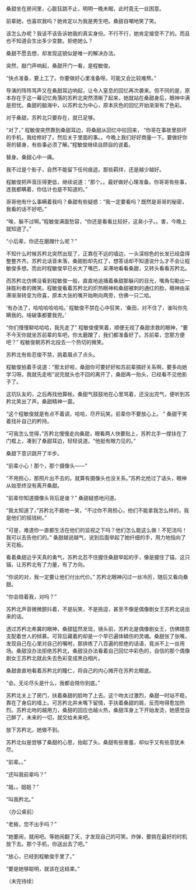桑甜坐在房间里，心脏狂跳不止，明明一晚未眠，此时竟无一丝困意。



前辈她，也喜欢我吗？她肯定以为我是男生吧。桑甜自嘲地笑了笑。

该怎么办呢？我该不该告诉她我的真实身份。不行不行，她肯定接受不了的。而且也不知道会生出多少变数。拒绝她么？

桑甜不愿去想，却发现这貌似是唯一的解决办法。



突然，敲门声响起，桑甜开门一看，是程敏俊。



“快点准备，要上工了。你要做好心里准备呀。可能又会比较难熬。”



导演的阵阵骂声又在桑甜耳边响起，让令人窒息的回忆再次袭来。但不同的是，原本存在于这一幕记忆角落的苏矜北突然清晰了起来，她就站在桑甜身后，眼神中满是担忧。桑甜的脑海中，以苏矜北为中心，原本灰色的回忆开始渐渐有了色彩。



对于桑甜，苏矜北只要存在，就已足够。



“对了，” 程敏俊突然靠到桑甜耳边，将桑甜从回忆中拉回来， “你哥在事故里损坏的手机，我给修好了。然后关于里面的事。。今晚上我们好好商量一下。要做好你哥的替身，有些事必须了解。”程敏俊继续自顾自的说着。



替身。桑甜心中一痛。

我不过是个影子，自然不能留下任何痕迹。那些羁绊，还是越少越好。



程敏俊把声音压得更低，继续说道：“那个。。最好做好心理准备。你哥哥有些事，连我都瞒着，你估计也是不知道的。”

哥哥他有什么事瞒着我吗？桑甜有些疑惑：“我一定要看吗？既然是哥哥的秘密，我看的话不好吧。”

“唉，躲不过啊。”程敏俊满面愁容，“你还是看看比较好，这臭小子。。害，今晚上就知道了。”



“小后辈，你还在磨蹭什么呢？”



不知什么时候苏矜北突然出现了，正靠在不远的墙边，一头深棕色的长发已经盘得整整齐齐。苏矜北话音未落，桑甜脸却先红了，想答话却不知道说什么才不会让程敏俊多想。而此时程敏俊早已长大了嘴巴，呆滞地看看桑甜，又转头看看苏矜北。



而苏矜北仿佛没看到程敏俊一般，直直地追捕着桑甜那躲闪的目光，嘴角勾勒出一抹胜利者的微笑。程敏俊看着苏矜北的炽热眼神和桑甜被刺的通红的脸，眼神由呆滞渐渐转变为欣喜，原本大张的嘴开始咧向两旁，仿佛一只二哈。



‘有办法了，哈哈哈哈哈哈。’ 程敏俊不禁在心中狂笑，‘桑田，对不住了，谁叫你先瞒我的。啥破事都要我兜。’



“你们慢慢聊哈哈哈，我先走了” 程敏俊傻笑着，顺便无视了桑甜求救的眼神，“要不今天你就坐苏前辈的车吧，你太磨蹭了，我们都准备好了。苏前辈，您那方便吧？” 程敏俊朝苏矜北投去一个热切的微笑。



苏矜北有些忍俊不禁，挑着眉点了点头。



程敏俊拍着手说道：“那太好啦，桑甜你可要好好和苏前辈搞好关系啊，要多向她学习呀。我就先走啦”说完就头也不回的离开了，桑甜再一抬头，已经看不见他影子了。



这坑队友的，之后再找他算帐。桑甜气鼓鼓地在心里骂着，还没出完气，便听到苏矜北笑出了声。桑甜精神一震。



“这个程敏俊就是有点不着调，哈哈，尽开玩笑。前辈你不要放心上。 ” 桑甜干笑着找补自己的矜持。



“可我怎么觉得，”苏矜北慢慢走向桑甜，眼看两人快要贴上，苏矜北手一撑扶在了门框上，凑到了桑甜耳边，轻轻说道。“他挺有眼力见的。”



桑甜下意识跳开了半步。



“前辈小心！那个，那个摄像头——”



“不用担心，那照片出不去的。就算有摄像头也没关系。”苏矜北抢过了话头，眼神从始至终没有离开桑甜。



“前辈你知道摄像头背后是谁？” 桑甜疑惑地问道。



“我太知道了，”苏矜北不屑地一笑，“不过你不用担心，他们不能拿我怎么样的，我是他们的摇钱树。”



“可是，难道你一直都生活在他们的监视之下吗？他们怎么能这么做！不犯法吗！我可以去告他们的。” 桑甜越说越气，说到后面举起了她纤细的手，用力地指向了天花板。



看着桑甜近乎天真的勇气，苏矜北忍不住握住桑甜举起的手，像是握住了锚，这只锚，让苏矜北有了力量，有了方向。



“你说的对，我一定要让他们付出代价。” 苏矜北眼神闪过一丝冷厉，随后又看向桑甜。



“你会陪着我，对吗？”



 苏矜北声音微微颤抖着，不是玩笑，不是挑逗，甚至不像是偶像剧女王苏矜北说出来的话。



透过苏矜北希冀的眼神，桑甜猛然发现，镜头前，苏矜北是偶像剧女王，仿佛随意支配着世人的倾慕。可背后藏着的却是一个早已遍体鳞伤的灵魂。桑甜张了张嘴，发现自己在心里对自己的嘱咐，那排练了八百遍的拒绝的话语，竟派不上一丝用场。桑甜没办法拒绝苏矜北，桑甜没办法看着自己回忆中彩色的，自信的那个偶像剧女王苏矜北就此失去色彩变成黑白相片。



桑甜直直地看着苏矜北的瞳仁，将自己的内心摊开在苏矜北眼底。



“会。无论尽头是什么，我都会陪你到底。”



苏矜北关上了房门，扶着桑甜的脸吻了上去。这个吻太过激烈，桑甜一时站不稳，靠在了身后的墙上。可苏矜北并未嘴下留情，手扶着桑甜的肩，反而吻得愈加热烈。苏矜北吻的越用力，桑甜的回应也越火热，桑甜浑身上下开始发烫，她感觉自己醉了，未来的一切，就交给未来吧。



放下苏矜北，她做不到。



苏矜北似是尝够了桑甜的心思，抬起了头。桑甜有些害羞，却似乎又有些意犹未尽。

“前辈。。”

“还叫我前辈吗？”

“姐。。姐姐？”

“叫我矜北。”





（办公桌前）

“老板，您不出手吗？”

“她要闹，就闹吧。等她闹翻了天，才发现自己的可笑。炸弹，要挑在最好的时机放下去。那个手机，你送出去了吧。”

“放心，已经到程敏俊手里了。”

“要是她够聪明，就该在这结束。”

（未完待续）
